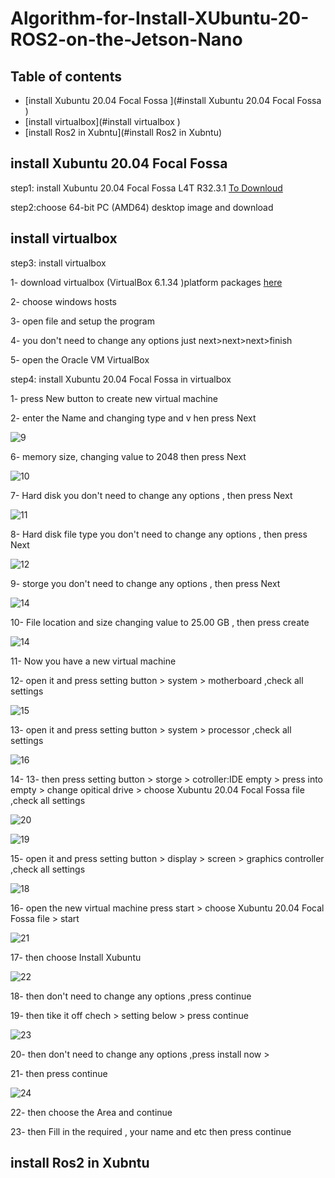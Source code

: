 # Algorithm-for-Install-XUbuntu-20-ROS2-on-the-Jetson-Nano


 ## Table of contents
* [install Xubuntu 20.04 Focal Fossa ](#install Xubuntu 20.04 Focal Fossa )
* [install virtualbox](#install virtualbox )
* [install Ros2 in Xubntu](#install Ros2 in Xubntu)

## install Xubuntu 20.04 Focal Fossa 


step1: install Xubuntu 20.04 Focal Fossa L4T R32.3.1 [To Downloud](https://cdimage.ubuntu.com/xubuntu/releases/20.04/release/) 


step2:choose 64-bit PC (AMD64) desktop image and download

## install virtualbox 

step3: install virtualbox 
  
   1- download virtualbox (VirtualBox 6.1.34 )platform packages [here](https://www.virtualbox.org/wiki/Downloads) 
  
   2- choose windows hosts 
  
   3- open file and setup the program 
  
   4- you don't need to change any options just next>next>next>finish
  
   5- open the Oracle VM VirtualBox 
      
step4: install Xubuntu 20.04 Focal Fossa in virtualbox

   1- press New button to  create new virtual machine

   2- enter the Name and changing type and v hen press Next 
  
  ![9](https://user-images.githubusercontent.com/64277741/179389486-a43699ca-6250-44fc-8826-76355ea130cd.PNG)


6- memory size, changing value to 2048 then press Next

![10](https://user-images.githubusercontent.com/64277741/179404099-2120b644-5da9-4e9f-a09e-244ba982df30.PNG)

7- Hard disk you don't need to change any options ,  then press Next

![11](https://user-images.githubusercontent.com/64277741/179404258-b6f6fcdc-514d-4e1d-aa2c-94e6f1697e12.PNG)

8- Hard disk file type you don't need to change any options ,  then press Next

![12](https://user-images.githubusercontent.com/64277741/179404295-c4528a69-f659-4347-a506-aaba4031e921.PNG)

9- storge you don't need to change any options ,  then press Next

![14](https://user-images.githubusercontent.com/64277741/179404335-bf3752d8-7f87-4139-aa08-8a8bdafa999b.PNG)

10- File location and size changing value to 25.00 GB , then press create

![14](https://user-images.githubusercontent.com/64277741/179404413-8eed7c1e-6d39-4e94-8cdf-9de09065feca.PNG)

11- Now you have a new virtual machine 

12- open it and press setting  button > system > motherboard ,check all settings

![15](https://user-images.githubusercontent.com/64277741/179419320-ca44862d-f53d-4d64-80b8-198fca86613e.PNG)

13- open it and press setting  button > system > processor ,check all settings


![16](https://user-images.githubusercontent.com/64277741/179419478-34dbf94a-7844-4727-a0ec-98c627382619.PNG)

14- 13- then press setting  button > storge > cotroller:IDE empty > press into empty > change opitical drive > choose Xubuntu 20.04 Focal Fossa file  ,check all settings


![20](https://user-images.githubusercontent.com/64277741/179420454-693dd562-3d30-41e8-a3be-0a17069f9357.PNG)

![19](https://user-images.githubusercontent.com/64277741/179420407-91a3a4e7-225d-4bf4-839d-1e48c1fe8589.PNG)


15- open it and press setting  button > display > screen > graphics controller  ,check all settings


![18](https://user-images.githubusercontent.com/64277741/179419766-a3901cd6-5c25-4409-bbb9-67e8b392989a.PNG)

16- open the new virtual machine  press start > choose Xubuntu 20.04 Focal Fossa file > start 

![21](https://user-images.githubusercontent.com/64277741/179420592-794820ef-de29-45c4-90db-3fbc2b732d18.PNG)

17- then choose Install Xubuntu 


![22](https://user-images.githubusercontent.com/64277741/179420704-30145acc-8f83-493f-a8cb-d79f2b5a4d71.PNG)

18- then don't need to change any options ,press continue 

19- then tike it off chech  > setting below > press continue

![23](https://user-images.githubusercontent.com/64277741/179420820-3b9ce506-d638-40e2-b3e9-34c32a070bb6.PNG)

20- then don't need to change any options ,press install now  > 

21- then press continue 

![24](https://user-images.githubusercontent.com/64277741/179420992-9f3a431f-7bdd-4097-a335-a588f57247a4.PNG)  

22- then choose the Area and continue

23- then Fill in the required , your name and etc then press continue



## install Ros2 in Xubntu      
   
